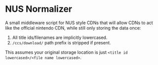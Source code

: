 # NUS Normalizer #

A small middleware script for NUS style CDNs that will allow CDNs to act like
the official nintendo CDN, while still only storing the data once:

1. All title ids/filenames are implicitly lowercased.
2. `/ccs/download/`  path prefix is stripped if present.

This assumes your original storage location is just `<title id lowercased>/<file name lowercased>`.
